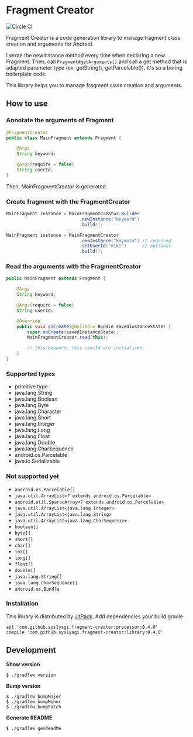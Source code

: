 # Fragment Creator

[![Circle CI](https://circleci.com/gh/sys1yagi/fragment-creator.svg?style=svg)](https://circleci.com/gh/sys1yagi/fragment-creator)

Fragment Creator is a code generation library to manage fragment class creation and arguments for Android.

I wrote the newInstance method every time when declaring a new Fragment. Then, call `Fragment#getArguments()` and call a get method that is adapted parameter type (ex. getString(), getParcelable()). It's so a boring boilerplate code.

This library helps you to manage fragment class creation and arguments.

## How to use

### Annotate the arguments of Fragment

```java
@FragmentCreator
public class MainFragment extends Fragment {

    @Args
    String keyword;

    @Args(require = false)
    String userId;
}
```

Then, MainFragmentCreator is generated.

### Create fragment with the FragmentCreator

```java
MainFragment instance = MainFragmentCreator.Builder
                            .newInstance("keyword")
                            .build();

MainFragment instance = MainFragmentCreator
                            .newInstance("keyword") // required
                            .setUserId("mike")      // optional
                            .build();
```

### Read the arguments with the FragmentCreator

```java
public MainFragment extends Fragment {

    @Args
    String keyword;

    @Args(require = false)
    String userId;

    @Override
    public void onCreate(@Nullable Bundle savedInstanceState) {
        super.onCreate(savedInstanceState);
        MainFragmentCreator.read(this);

        // this.keyword, this.userId are initialized.
    }
}
```

### Supported types

- primitive type
- java.lang.String
- java.lang.Boolean
- java.lang.Byte
- java.lang.Character
- java.lang.Short
- java.lang.Integer
- java.lang.Long
- java.lang.Float
- java.lang.Double
- java.lang.CharSequence
- android.os.Parcelable
- java.io.Serializable

### Not supported yet

- `android.os.Parcelable[]`
- `java.util.ArrayList<? extends android.os.Parcelable>`
- `android.util.SparseArray<? extends android.os.Parcelable>`
- `java.util.ArrayList<java.lang.Integer>`
- `java.util.ArrayList<java.lang.String>`
- `java.util.ArrayList<java.lang.CharSequence>`
- `boolean[]`
- `byte[]`
- `short[]`
- `char[]`
- `int[]`
- `long[]`
- `float[]`
- `double[]`
- `java.lang.String[]`
- `java.lang.CharSequence[]`
- `android.os.Bundle`

### Installation

This library is distributed by [JitPack](https://jitpack.io/). Add dependencies your build.gradle

```
apt 'com.github.sys1yagi.fragment-creator:processor:0.4.0'
compile 'com.github.sys1yagi.fragment-creator:library:0.4.0'
```

## Development


__Show version__

```
$ ./gradlew version
```

__Bump version__

```
$ ./gradlew bumpMajor
$ ./gradlew bumpMinor
$ ./gradlew bumpPatch
```

__Generate README__

```
$ ./gradlew genReadMe
```
